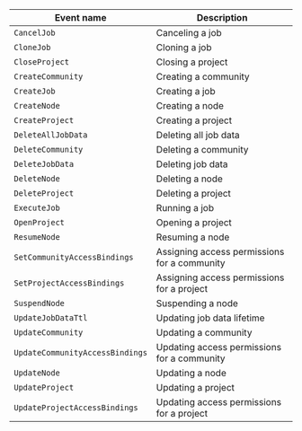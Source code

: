 Event name | Description
--- | ---
`CancelJob` | Canceling a job
`CloneJob` | Cloning a job
`CloseProject` | Closing a project
`CreateCommunity` | Creating a community
`CreateJob` | Creating a job
`CreateNode` | Creating a node
`CreateProject` | Creating a project
`DeleteAllJobData` | Deleting all job data
`DeleteCommunity` | Deleting a community
`DeleteJobData` | Deleting job data
`DeleteNode` | Deleting a node
`DeleteProject` | Deleting a project
`ExecuteJob` | Running a job
`OpenProject` | Opening a project
`ResumeNode` | Resuming a node
`SetCommunityAccessBindings` | Assigning access permissions for a community
`SetProjectAccessBindings` | Assigning access permissions for a project
`SuspendNode` | Suspending a node
`UpdateJobDataTtl` | Updating job data lifetime
`UpdateCommunity` | Updating a community
`UpdateCommunityAccessBindings` | Updating access permissions for a community
`UpdateNode` | Updating a node
`UpdateProject` | Updating a project
`UpdateProjectAccessBindings` | Updating access permissions for a project

